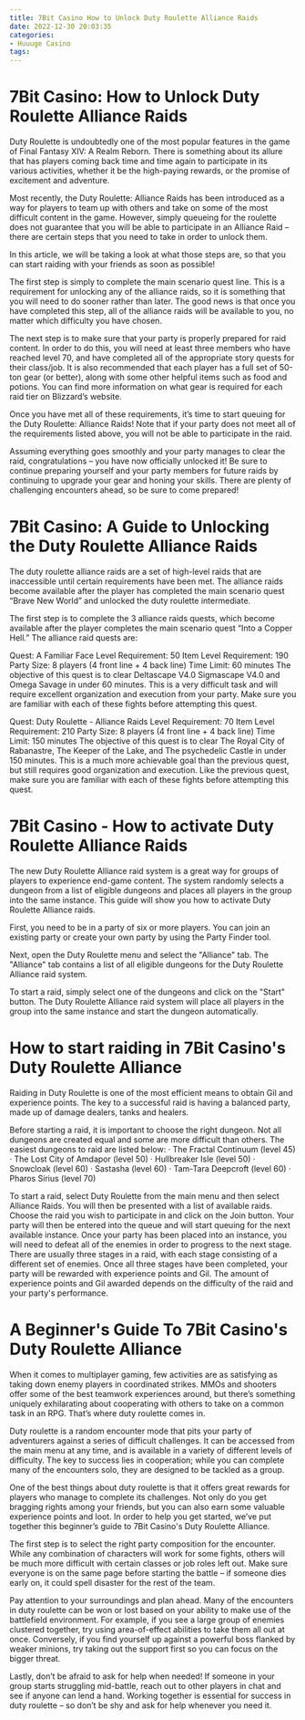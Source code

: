 ```yaml
---
title: 7Bit Casino How to Unlock Duty Roulette Alliance Raids
date: 2022-12-30 20:03:35
categories:
- Huuuge Casino
tags:
---
```



#  7Bit Casino: How to Unlock Duty Roulette Alliance Raids

Duty Roulette is undoubtedly one of the most popular features in the game of Final Fantasy XIV: A Realm Reborn. There is something about its allure that has players coming back time and time again to participate in its various activities, whether it be the high-paying rewards, or the promise of excitement and adventure.

Most recently, the Duty Roulette: Alliance Raids has been introduced as a way for players to team up with others and take on some of the most difficult content in the game. However, simply queueing for the roulette does not guarantee that you will be able to participate in an Alliance Raid – there are certain steps that you need to take in order to unlock them.

In this article, we will be taking a look at what those steps are, so that you can start raiding with your friends as soon as possible!

The first step is simply to complete the main scenario quest line. This is a requirement for unlocking any of the alliance raids, so it is something that you will need to do sooner rather than later. The good news is that once you have completed this step, all of the alliance raids will be available to you, no matter which difficulty you have chosen.

The next step is to make sure that your party is properly prepared for raid content. In order to do this, you will need at least three members who have reached level 70, and have completed all of the appropriate story quests for their class/job. It is also recommended that each player has a full set of 50-ton gear (or better), along with some other helpful items such as food and potions. You can find more information on what gear is required for each raid tier on Blizzard’s website.

Once you have met all of these requirements, it’s time to start queuing for the Duty Roulette: Alliance Raids! Note that if your party does not meet all of the requirements listed above, you will not be able to participate in the raid.

Assuming everything goes smoothly and your party manages to clear the raid, congratulations – you have now officially unlocked it! Be sure to continue preparing yourself and your party members for future raids by continuing to upgrade your gear and honing your skills. There are plenty of challenging encounters ahead, so be sure to come prepared!

#  7Bit Casino: A Guide to Unlocking the Duty Roulette Alliance Raids

The duty roulette alliance raids are a set of high-level raids that are inaccessible until certain requirements have been met. The alliance raids become available after the player has completed the main scenario quest “Brave New World” and unlocked the duty roulette intermediate.

The first step is to complete the 3 alliance raids quests, which become available after the player completes the main scenario quest “Into a Copper Hell.” The alliance raid quests are:

Quest: A Familiar Face 
Level Requirement: 50 
Item Level Requirement: 190 
Party Size: 8 players (4 front line + 4 back line) 
Time Limit: 60 minutes
The objective of this quest is to clear Deltascape V4.0 Sigmascape V4.0 and Omega Savage in under 60 minutes. This is a very difficult task and will require excellent organization and execution from your party. Make sure you are familiar with each of these fights before attempting this quest.

Quest: Duty Roulette - Alliance Raids 
Level Requirement: 70 
Item Level Requirement: 210 
Party Size: 8 players (4 front line + 4 back line) 
Time Limit: 150 minutes 
The objective of this quest is to clear The Royal City of Rabanastre, The Keeper of the Lake, and The psychedelic Castle in under 150 minutes. This is a much more achievable goal than the previous quest, but still requires good organization and execution. Like the previous quest, make sure you are familiar with each of these fights before attempting this quest.

#  7Bit Casino - How to activate Duty Roulette Alliance Raids

The new Duty Roulette Alliance raid system is a great way for groups of players to experience end-game content. The system randomly selects a dungeon from a list of eligible dungeons and places all players in the group into the same instance. This guide will show you how to activate Duty Roulette Alliance raids.

First, you need to be in a party of six or more players. You can join an existing party or create your own party by using the Party Finder tool.

Next, open the Duty Roulette menu and select the "Alliance" tab. The "Alliance" tab contains a list of all eligible dungeons for the Duty Roulette Alliance raid system.

To start a raid, simply select one of the dungeons and click on the "Start" button. The Duty Roulette Alliance raid system will place all players in the group into the same instance and start the dungeon automatically.

#  How to start raiding in 7Bit Casino's Duty Roulette Alliance 

Raiding in Duty Roulette is one of the most efficient means to obtain Gil and experience points. The key to a successful raid is having a balanced party, made up of damage dealers, tanks and healers.

Before starting a raid, it is important to choose the right dungeon. Not all dungeons are created equal and some are more difficult than others.
The easiest dungeons to raid are listed below:
· The Fractal Continuum (level 45)
· The Lost City of Amdapor (level 50)
· Hullbreaker Isle (level 50)
· Snowcloak (level 60)
· Sastasha (level 60)
· Tam-Tara Deepcroft (level 60)
· Pharos Sirius (level 70)

To start a raid, select Duty Roulette from the main menu and then select Alliance Raids. You will then be presented with a list of available raids. Choose the raid you wish to participate in and click on the Join button. Your party will then be entered into the queue and will start queuing for the next available instance. 
Once your party has been placed into an instance, you will need to defeat all of the enemies in order to progress to the next stage. There are usually three stages in a raid, with each stage consisting of a different set of enemies. 
Once all three stages have been completed, your party will be rewarded with experience points and Gil. The amount of experience points and Gil awarded depends on the difficulty of the raid and your party's performance. 


#  A Beginner's Guide To 7Bit Casino's Duty Roulette Alliance

When it comes to multiplayer gaming, few activities are as satisfying as taking down enemy players in coordinated strikes. MMOs and shooters offer some of the best teamwork experiences around, but there’s something uniquely exhilarating about cooperating with others to take on a common task in an RPG. That’s where duty roulette comes in.

Duty roulette is a random encounter mode that pits your party of adventurers against a series of difficult challenges. It can be accessed from the main menu at any time, and is available in a variety of different levels of difficulty. The key to success lies in cooperation; while you can complete many of the encounters solo, they are designed to be tackled as a group.

One of the best things about duty roulette is that it offers great rewards for players who manage to complete its challenges. Not only do you get bragging rights among your friends, but you can also earn some valuable experience points and loot. In order to help you get started, we’ve put together this beginner’s guide to 7Bit Casino's Duty Roulette Alliance.

The first step is to select the right party composition for the encounter. While any combination of characters will work for some fights, others will be much more difficult with certain classes or job roles left out. Make sure everyone is on the same page before starting the battle – if someone dies early on, it could spell disaster for the rest of the team.

Pay attention to your surroundings and plan ahead. Many of the encounters in duty roulette can be won or lost based on your ability to make use of the battlefield environment. For example, if you see a large group of enemies clustered together, try using area-of-effect abilities to take them all out at once. Conversely, if you find yourself up against a powerful boss flanked by weaker minions, try taking out the support first so you can focus on the bigger threat.

Lastly, don’t be afraid to ask for help when needed! If someone in your group starts struggling mid-battle, reach out to other players in chat and see if anyone can lend a hand. Working together is essential for success in duty roulette – so don’t be shy and ask for help whenever you need it.